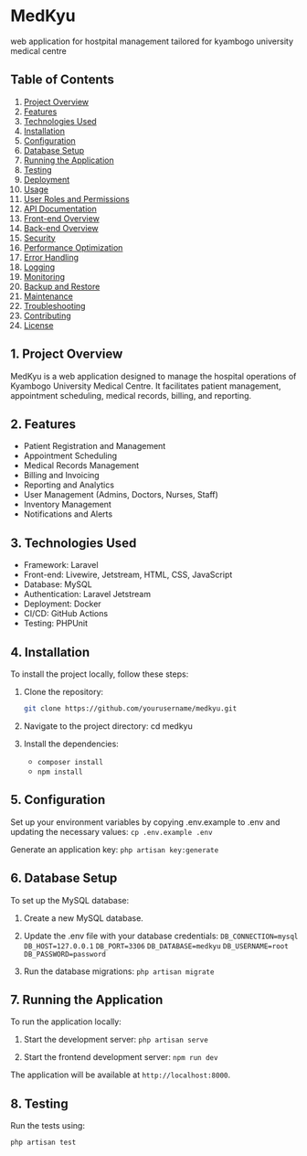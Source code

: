 # MedKyu
web application for hostpital management tailored for kyambogo university medical centre


## Table of Contents

1. [Project Overview](#project-overview)
2. [Features](#features)
3. [Technologies Used](#technologies-used)
4. [Installation](#installation)
5. [Configuration](#configuration)
6. [Database Setup](#database-setup)
7. [Running the Application](#running-the-application)
8. [Testing](#testing)
9. [Deployment](#deployment)
10. [Usage](#usage)
11. [User Roles and Permissions](#user-roles-and-permissions)
12. [API Documentation](#api-documentation)
13. [Front-end Overview](#front-end-overview)
14. [Back-end Overview](#back-end-overview)
15. [Security](#security)
16. [Performance Optimization](#performance-optimization)
17. [Error Handling](#error-handling)
18. [Logging](#logging)
19. [Monitoring](#monitoring)
20. [Backup and Restore](#backup-and-restore)
21. [Maintenance](#maintenance)
22. [Troubleshooting](#troubleshooting)
23. [Contributing](#contributing)
24. [License](#license)


## 1. Project Overview

MedKyu is a web application designed to manage the hospital operations of Kyambogo University Medical Centre. It facilitates patient management, appointment scheduling, medical records, billing, and reporting.


## 2. Features

- Patient Registration and Management
- Appointment Scheduling
- Medical Records Management
- Billing and Invoicing
- Reporting and Analytics
- User Management (Admins, Doctors, Nurses, Staff)
- Inventory Management
- Notifications and Alerts

## 3. Technologies Used

- Framework: Laravel
- Front-end: Livewire, Jetstream, HTML, CSS, JavaScript
- Database: MySQL
- Authentication: Laravel Jetstream
- Deployment: Docker
- CI/CD: GitHub Actions
- Testing: PHPUnit

## 4. Installation

To install the project locally, follow these steps:

1. Clone the repository:
   ```sh
   git clone https://github.com/yourusername/medkyu.git

2. Navigate to the project directory:
    cd medkyu

3. Install the dependencies:
    - ```composer install```
    - ```npm install```

## 5. Configuration
Set up your environment variables by copying .env.example to .env and updating the necessary values:
```cp .env.example .env```

Generate an application key:
```php artisan key:generate```

## 6. Database Setup
To set up the MySQL database:

1. Create a new MySQL database.

2. Update the .env file with your database credentials:
```DB_CONNECTION=mysql```
```DB_HOST=127.0.0.1```
```DB_PORT=3306```
```DB_DATABASE=medkyu```
```DB_USERNAME=root```
```DB_PASSWORD=password```

3. Run the database migrations:
    ```php artisan migrate```

## 7. Running the Application
To run the application locally:

1. Start the development server:
    ```php artisan serve```

2. Start the frontend development server:
    ```npm run dev```

The application will be available at ```http://localhost:8000```.

## 8. Testing
Run the tests using:

```php artisan test```

##
##
##
##
##
##
##
##
##
##
##
##









